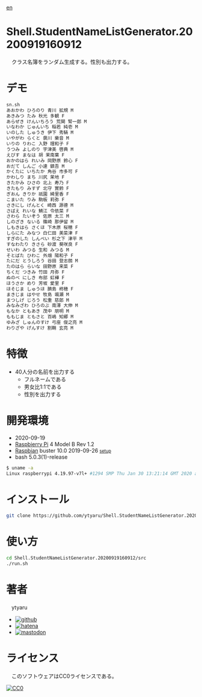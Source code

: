 [en](./README.md)

# Shell.StudentNameListGenerator.20200919160912

　クラス名簿をランダム生成する。性別も出力する。

# デモ

```sh
sn.sh
あおかわ ひろのり 青川 拡規 M
あきみつ たみ 秋光 多観 F
あらぜき けんいちろう 荒関 腎一郎 M
いなわか じゅんいち 稲若 純壱 M
いのした しゅうき 伊下 秀騎 M
いやがわ らくと 袰川 樂音 M
いりの りわこ 入野 理和子 F
うつみ よしのり 宇津美 啓典 M
えびす まなは 胡 茉南葉 F
おかのはら れいみ 岡野原 鈴心 F
おだて しんご 小達 鎮吾 M
かくたに いちたか 角谷 市多可 F
かわしり まち 川尻 茉地 F
きたかみ ひさの 北上 寿乃 F
きたもり みすず 北守 實鈴 F
ぎおん きりか 祇園 綺里香 F
こまいた りみ 駒板 莉弥 F
さきにし げんとく 崎西 源德 M
さばえ れいな 鯖江 令依菜 F
さわら たいぞう 佐原 太三 M
しのざき ないる 篠崎 那伊留 M
しもきはら さくほ 下木原 桜穂 F
しらにた みなつ 白仁田 美菜津 F
すぎのした しんぺい 杉之下 津平 M
すなわたり きさら 砂渡 葵咲良 F
せいわ みつる 生和 みつる M
そとばた ひわこ 外畑 陽和子 F
たにだ とうしろう 谷田 登志朗 M
たのはら らいな 田野原 来菜 F
ちくだ つきみ 竹田 月弥 F
ぬのべ にしき 布部 虹樺 F
ほうさか めり 芳坂 愛里 F
ほそじま しゅうほ 臍島 柊穂 F
まきじま はやせ 牧島 颯瀬 M
まつしげ じろう 松重 慈郎 M
みなみざわ ひろのぶ 南澤 大伸 M
もなか ともあき 茂中 朋明 M
ももじま ともさと 百嶋 知郷 M
ゆみざ しゅんのすけ 弓座 俊之亮 M
わりざや げんすけ 割鞘 玄亮 M
```

# 特徴

* 40人分の名前を出力する
    * フルネームである
    * 男女比1:1である
    * 性別を出力する

# 開発環境

* <time datetime="2020-09-19T16:09:10+0900">2020-09-19</time>
* [Raspbierry Pi](https://ja.wikipedia.org/wiki/Raspberry_Pi) 4 Model B Rev 1.2
* [Raspbian](https://ja.wikipedia.org/wiki/Raspbian) buster 10.0 2019-09-26 <small>[setup](http://ytyaru.hatenablog.com/entry/2019/12/25/222222)</small>
* bash 5.0.3(1)-release

```sh
$ uname -a
Linux raspberrypi 4.19.97-v7l+ #1294 SMP Thu Jan 30 13:21:14 GMT 2020 armv7l GNU/Linux
```

# インストール

```sh
git clone https://github.com/ytyaru/Shell.StudentNameListGenerator.20200919160912
```

# 使い方

```sh
cd Shell.StudentNameListGenerator.20200919160912/src
./run.sh
```

# 著者

　ytyaru

* [![github](http://www.google.com/s2/favicons?domain=github.com)](https://github.com/ytyaru "github")
* [![hatena](http://www.google.com/s2/favicons?domain=www.hatena.ne.jp)](http://ytyaru.hatenablog.com/ytyaru "hatena")
* [![mastodon](http://www.google.com/s2/favicons?domain=mstdn.jp)](https://mstdn.jp/web/accounts/233143 "mastdon")

# ライセンス

　このソフトウェアはCC0ライセンスである。

[![CC0](http://i.creativecommons.org/p/zero/1.0/88x31.png "CC0")](http://creativecommons.org/publicdomain/zero/1.0/deed.ja)


